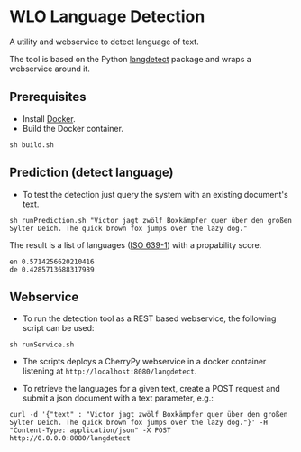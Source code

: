 # WLO Language Detection

A utility and webservice to detect language of text.

The tool is based on the Python [langdetect](https://pypi.org/project/langdetect/) package and wraps a webservice around it.

 
## Prerequisites

- Install [Docker](https://docker.com/).
- Build the Docker container.

```
sh build.sh
```

## Prediction (detect language)

- To test the detection just query the system with an existing document's text.

```
sh runPrediction.sh "Victor jagt zwölf Boxkämpfer quer über den großen Sylter Deich. The quick brown fox jumps over the lazy dog."
```

The result is a list of languages ([ISO 639-1](https://en.wikipedia.org/wiki/List_of_ISO_639-1_codes)) with a propability score. 

```
en 0.5714256620210416
de 0.4285713688317989
```


## Webservice

- To run the detection tool as a REST based webservice, the following script can be used:

```
sh runService.sh
```

- The scripts deploys a CherryPy webservice in a docker container listening at `http://localhost:8080/langdetect`.

- To retrieve the languages for a given text, create a POST request and submit a json document with a text parameter, e.g.: 

```
curl -d '{"text" : "Victor jagt zwölf Boxkämpfer quer über den großen Sylter Deich. The quick brown fox jumps over the lazy dog."}' -H "Content-Type: application/json" -X POST http://0.0.0.0:8080/langdetect
```	

